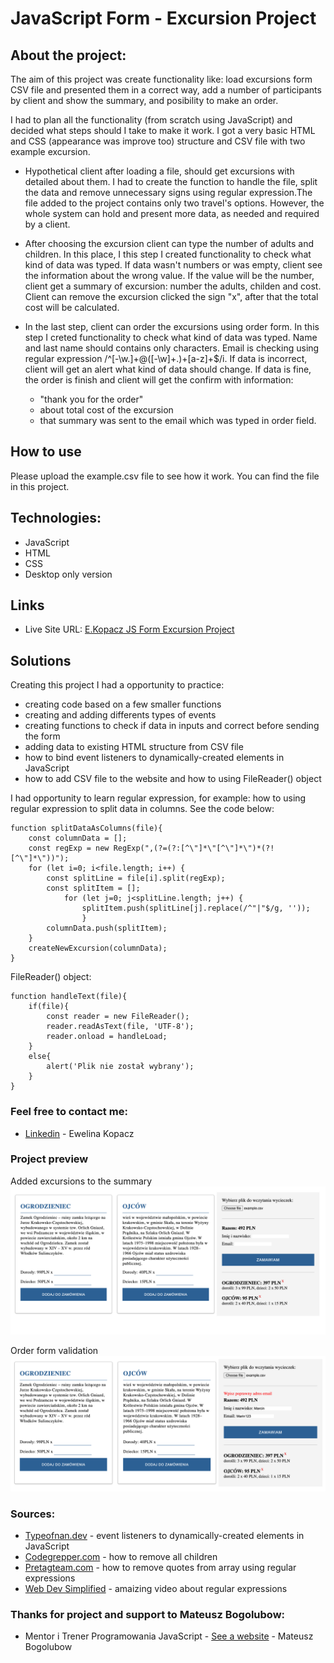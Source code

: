 # JavaScript Form - Excursion Project

## About the project:
The aim of this project was create functionality like: load excursions form CSV file and presented them in a correct way, add a number of participants by client and show the summary, and posibility to make an order. 

I had to plan all the functionality (from scratch using JavaScript) and decided what steps should I take to make it work. I got a very basic HTML and CSS (appearance was improve too) structure and CSV file with two example excursion.

* Hypothetical client after loading a file, should get excursions with detailed about them. I had to create the function to handle the file, split the data and remove unnecessary signs using regular expression.The file added to the project contains only two travel's options. However, the whole system can hold and present more data, as needed and required by a client.

* After choosing the excursion client can type the number of adults and children. In this place, I this step I created functionality to check what kind of data was typed. If data wasn't numbers or was empty, client see the information about the wrong value. If the value will be the number, client get a summary of excursion: number the adults, childen and cost. Client can remove the excursion clicked the sign "x", after that the total cost will be calculated.

* In the last step, client can order the excursions using order form. In this step I creted functionality to check what kind of data was typed. Name and last name should contains only characters. Email is checking using regular expression /^[-\w.]+@([-\w]+.)+[a-z]+$/i. If data is incorrect, client will get an alert what kind of data should change. If data is fine, the order is finish and client will get the confirm with information:
    * "thank you for the order"
    * about total cost of the excursion
    * that summary was sent to the email which was typed in order field.


## How to use
Please upload the example.csv file to see how it work. You can find the file in this project.

## Technologies:

* JavaScript
* HTML
* CSS
* Desktop only version

## Links

* Live Site URL: [E.Kopacz JS Form Excursion Project](https://ekopacz-js-form-project.netlify.app)

## Solutions
Creating this project I had a opportunity to practice:
* creating code based on a few smaller functions
* creating and adding differents types of events
* creating functions to check if data in inputs and correct before sending the form
* adding data to existing HTML structure from CSV file
* how to bind event listeners to dynamically-created elements in JavaScript
* how to add CSV file to the website and how to using FileReader() object

I had opportunity to learn regular expression, for example: how to using regular expression to split data in columns. See the code below:

```
function splitDataAsColumns(file){
    const columnData = [];
    const regExp = new RegExp(",(?=(?:[^\"]*\"[^\"]*\")*(?![^\"]*\"))");
    for (let i=0; i<file.length; i++) {
        const splitLine = file[i].split(regExp);
        const splitItem = [];
            for (let j=0; j<splitLine.length; j++) {
                splitItem.push(splitLine[j].replace(/^"|"$/g, ''));
                }
        columnData.push(splitItem);
    }
    createNewExcursion(columnData);
}
```

FileReader() object:

```
function handleText(file){
    if(file){
        const reader = new FileReader();
        reader.readAsText(file, 'UTF-8');
        reader.onload = handleLoad;
    }
    else{
        alert('Plik nie został wybrany');
    }
}
```

### Feel free to contact me:

* [Linkedin](https://www.linkedin.com/in/ewelina-kopacz-929559100/) - Ewelina Kopacz

### Project preview

Added excursions to the summary
![Project-preview](./assets/preview/screen1.png)

Order form validation
![Project-preview](./assets/preview/screen2.png)

### Sources:
* [Typeofnan.dev](https://typeofnan.dev/how-to-bind-event-listeners-on-dynamically-created-elements-in-javascript/) - event listeners to dynamically-created elements in JavaScript
* [Codegrepper.com](https://www.codegrepper.com/code-examples/javascript/REMOVE+all+children+from+div+javascript) - how to remove all children
* [Pretagteam.com](https://pretagteam.com/question/remove-quotes-from-array-javascript) - how to remove quotes from array using regular expressions
* [Web Dev Simplified](https://www.youtube.com/watch?v=rhzKDrUiJVk&t=113s) - amaizing video about regular expressions


### Thanks for project and support to Mateusz Bogolubow:
* Mentor i Trener Programowania JavaScript - [See a website](https://devmentor.pl/) - Mateusz Bogolubow